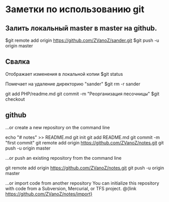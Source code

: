 # Заметки по использованию git

## Залить локальный master в master на github.

$git remote add origin https://github.com/ZVanoZ/sander.git
$git push -u origin master

## Свалка

Отображает изменения в локальной копии
$git status

Помечает на удаление директорию "sander"
$git rm -r sander

git add PHP/readme.md
git commit -m "Реорганизация песочницы"
$git checkout

## github

…or create a new repository on the command line

echo "# notes" >> README.md
git init
git add README.md
git commit -m "first commit"
git remote add origin https://github.com/ZVanoZ/notes.git
git push -u origin master

…or push an existing repository from the command line

git remote add origin https://github.com/ZVanoZ/notes.git
git push -u origin master

…or import code from another repository
You can initialize this repository with code from a Subversion, Mercurial, or TFS project.
@{link https://github.com/ZVanoZ/notes/import}
